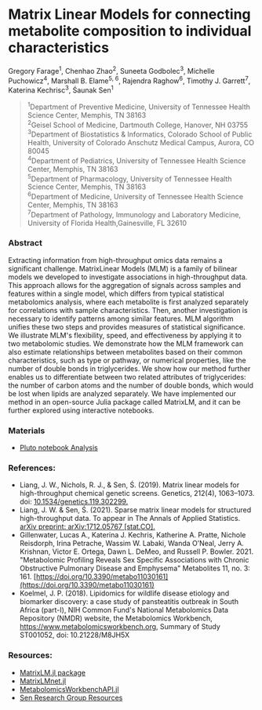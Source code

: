 # Matrix Linear Models for connecting metabolite composition to individual characteristics

Gregory Farage<sup>1</sup>, Chenhao Zhao<sup>2</sup>, Suneeta Godbolec<sup>3</sup>, Michelle Puchowicz<sup>4</sup>, Marshall B.
Elame<sup>5, 6</sup>, Rajendra Raghow<sup>6</sup>, Timothy J. Garrett<sup>7</sup>, Katerina Kechrisc<sup>3</sup>,  Śaunak Sen<sup>1</sup>

><sup>1</sup>Department of Preventive Medicine, University of Tennessee Health Science Center, Memphis, TN 38163   
<sup>2</sup>Geisel School of Medicine, Dartmouth College, Hanover, NH 03755  
<sup>3</sup>Department of Biostatistics & Informatics, Colorado School of Public Health, University of Colorado Anschutz Medical Campus, Aurora, CO 80045   
<sup>4</sup>Department of Pediatrics, University of Tennessee Health Science Center, Memphis, TN 38163   
<sup>5</sup>Department of Pharmacology, University of Tennessee Health Science Center, Memphis, TN 38163   
<sup>6</sup>Department of Medicine, University of Tennessee Health Science Center, Memphis, TN 38163   
<sup>7</sup>Department of Pathology, Immunology and Laboratory Medicine, University of Florida Health,Gainesville, FL 32610  

### Abstract     
Extracting information from high-throughput omics data remains a significant challenge. MatrixLinear Models (MLM) is a family of bilinear models we developed to investigate associations in high-throughput data. This approach allows for the aggregation of signals across samples and features within a single model, which differs from typical statistical metabolomics analysis, where each metabolite is first analyzed separately for correlations with sample characteristics. Then, another investigation is necessary to identify patterns among similar features. MLM algorithm unifies these two steps and provides measures of statistical significance. We illustrate MLM's flexibility, speed, and effectiveness by applying it to two metabolomic studies. We demonstrate how the MLM framework can also estimate relationships between metabolites based on their common characteristics, such as type or pathway, or numerical properties, like the number of double bonds in triglycerides. We show how our method further enables us to differentiate between two related attributes of triglycerides: the number of carbon atoms and the number of double bonds, which would be lost when lipids are analyzed separately. We have implemented our method in an open-source Julia package called MatrixLM, and it can be further explored using interactive notebooks.

### Materials

- [Pluto notebook Analysis](https://htmlview.glitch.me/?https://github.com/senresearch/MLM-metabolomic-study/blob/main/PlutoReportMLMtriglycerideGwithFishOil.jl.html)

### References:

- Liang, J. W., Nichols, R. J., & Sen, Ś. (2019). Matrix linear models for high-throughput chemical genetic screens. Genetics, 212(4), 1063–1073. doi: [10.1534/genetics.119.302299.](https://academic.oup.com/genetics/article/212/4/1063/5931246)
- Liang, J. W. & Sen, Ś. (2021). Sparse matrix linear models for structured high-throughput data. To appear in The Annals of Applied Statistics. [arXiv preprint: arXiv:1712.05767 [stat.CO].](https://arxiv.org/abs/1712.05767)
- Gillenwater, Lucas A., Katerina J. Kechris, Katherine A. Pratte, Nichole Reisdorph, Irina Petrache, Wassim W. Labaki, Wanda O’Neal, Jerry A. Krishnan, Victor E. Ortega, Dawn L. DeMeo, and Russell P. Bowler. 2021. "Metabolomic Profiling Reveals Sex Specific Associations with Chronic Obstructive Pulmonary Disease and Emphysema" Metabolites 11, no. 3: 161. [https://doi.org/10.3390/metabo11030161](https://doi.org/10.3390/metabo11030161)
- Koelmel, J. P. (2018). Lipidomics for wildlife disease etiology and biomarker discovery: a case study of pansteatitis outbreak in South Africa (part-I), NIH Common Fund's National Metabolomics Data Repository (NMDR) website, the Metabolomics Workbench, https://www.metabolomicsworkbench.org, Summary of Study ST001052, doi: 10.21228/M8JH5X

### Resources:

- [MatrixLM.jl package](https://github.com/senresearch/MatrixLM.jl)
- [MatrixLMnet.jl](https://github.com/senresearch/MatrixLMnet.jl)
- [MetabolomicsWorkbenchAPI.jl](https://github.com/senresearch/MetabolomicsWorkbenchAPI.jl)
- [Sen Research Group Resources](https://senresearch.github.io/)





